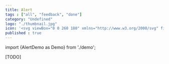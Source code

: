 ```yaml
---
title: Alert
tags : ["all", "feedback", "done"]
category: "Undefined"
logo: "./thumbnail.jpg"
icon: '<svg viewBox="0 0 260 180" xmlns="http://www.w3.org/2000/svg" fill="none"><rect width="260" height="180" fill="var(--color-bg)"></rect><rect x="12" y="70" width="236" height="40" rx="3" fill="var(--color-primary)" fill-opacity="0.2"></rect><path d="M31 82C26.6 82 23 85.6 23 90C23 94.4 26.6 98 31 98C35.4 98 39 94.4 39 90C39 85.6 35.4 82 31 82ZM32 94H30V89H32V94ZM31 88C30.4 88 30 87.6 30 87C30 86.4 30.4 86 31 86C31.6 86 32 86.4 32 87C32 87.6 31.6 88 31 88Z" fill="var(--color-primary)"></path><rect x="49" y="86" width="42" height="8" fill="var(--color-contrast-high)"></rect><rect x="101" y="86" width="130" height="8" fill="var(--color-contrast-high)"></rect></svg>'
published : true
---
```

import {AlertDemo as Demo} from './demo';

[TODO]

<Demo />
